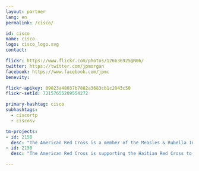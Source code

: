 ```yaml
---
layout: partner
lang: en
permalink: /cisco/

id: cisco
name: cisco
logo: cisco_logo.svg
contact:

flickr: https://www.flickr.com/photos/126636925@N06/
twitter: https://twitter.com/jpmorgan
facebook: https://www.facebook.com/jpmc
benevity:

flickr-apikey: 09023a48037b7882a3683cb1c2043c50
flickr-setId: 72157655209554272

primary-hashtag: cisco
subhashtags:
  - ciscortp
  - ciscosv

tm-projects:
- id: 2158
  desc: "The American Red Cross is a member of the Measles & Rubella Initiative, which seeks to eliminate these diseases. We will be conducting a measles campaign in Malawi in spring 2017. This task will create a basemap of the area in order to help Red Cross teams to plan logistics and prepare for mobile data collection and field mapping in the areas. We will initially focus on these areas of Lilongwe."
- id: 2150
  desc: "The American Red Cross is supporting the Haitian Red Cross to extend health services delivery and improve health outcomes by providing the population with equitable access to primary health services. One key element of this strategy is to increase the availability of professional health resources by training and deploying 10,000 ASCP. The Haitian Red Cross seeks to improve the effectiveness and efficiency of the services expected of this initiative and to build health resilience capacity at the community levels by leveraging its country-wide network of volunteers."

---
```

